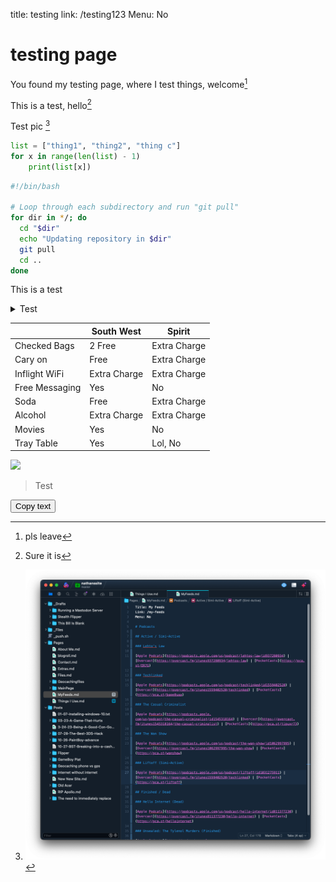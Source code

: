 title: testing
link: /testing123
Menu: No

# testing page

You found my testing page, where I test things, welcome[^1]

This is a test, hello[^2]

Test pic [^pic]

```python
list = ["thing1", "thing2", "thing c"]
for x in range(len(list) - 1)
	print(list[x])
```

```bash
#!/bin/bash

# Loop through each subdirectory and run "git pull"
for dir in */; do
  cd "$dir"
  echo "Updating repository in $dir"
  git pull
  cd ..
done
```
This is a test <br>

<details> <summary>Test</summary>

This is a test, I hope it worked

</details>

[^1]: pls leave

[^2]: Sure it is

[^pic]: ![](_pics/fig1.png)

|                | South West   | Spirit       |
|----------------|--------------|--------------|
| Checked Bags   | 2 Free       | Extra Charge |
| Cary on        | Free         | Extra Charge |
| Inflight WiFi  | Extra Charge | Extra Charge |
| Free Messaging | Yes          | No           |
| Soda           | Free         | Extra Charge |
| Alcohol        | Extra Charge | Extra Charge |
| Movies         | Yes          | No           |
| Tray Table     | Yes          | Lol, No      |

![](https://banners-my.flightradar24.com/Nthp.png)

> Test

<button onclick="copy1()">Copy text</button>

<script>
   function Copy1() {
   
     // Select the text field
     copyText.select(); 
     copyText.setSelectionRange(0, 99999); // For mobile devices
   
      // Copy the text inside the text field
     navigator.clipboard.writeText("test");
   
     // Alert the copied text
     alert("Copied the text: test");
   }
</script>